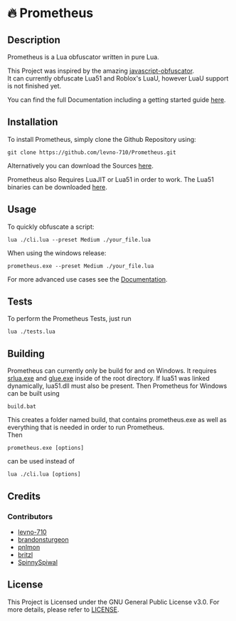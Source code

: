 # :fire: Prometheus
## Description
Prometheus is a Lua obfuscator written in pure Lua.

This Project was inspired by the amazing [javascript-obfuscator](https://github.com/javascript-obfuscator/javascript-obfuscator).   
It can currently obfuscate Lua51 and Roblox's LuaU, however LuaU support is not finished yet.

You can find the full Documentation including a getting started guide [here](https://levno-710.gitbook.io/prometheus/).

## Installation
To install Prometheus, simply clone the Github Repository using:

```batch
git clone https://github.com/levno-710/Prometheus.git
```

Alternatively you can download the Sources [here](https://github.com/levno-710/Prometheus/archive/refs/heads/master.zip).

Prometheus also Requires LuaJIT or Lua51 in order to work. The Lua51 binaries can be downloaded [here](https://sourceforge.net/projects/luabinaries/files/5.1.5/Tools%20Executables/).

## Usage
To quickly obfuscate a script:
```batch
lua ./cli.lua --preset Medium ./your_file.lua
```
When using the windows release:
```batch
prometheus.exe --preset Medium ./your_file.lua
```
For more advanced use cases see the [Documentation](https://levno-710.gitbook.io/prometheus/).
## Tests
To perform the Prometheus Tests, just run
```batch
lua ./tests.lua
```
## Building
Prometheus can currently only be build for and on Windows.
It requires [srlua.exe](https://github.com/LuaDist/srlua) and [glue.exe](https://github.com/LuaDist/srlua) inside of the root directory. If lua51 was linked dynamically, lua51.dll must also be present. Then Prometheus for Windows can be built using
```batch
build.bat
```
This creates a folder named build, that contains prometheus.exe as well as everything that is needed in order to run Prometheus.   
Then
```batch
prometheus.exe [options]
```
can be used instead of
```batch
lua ./cli.lua [options]
```
## Credits
### Contributors
- [levno-710](https://github.com/levno-710)
- [brandonsturgeon](https://github.com/brandonsturgeon)
- [pnlmon](https://github.com/pnlmon)
- [britzl](https://github.com/britzl)
- [SpinnySpiwal](https://github.com/SpinnySpiwal)
## License
This Project is Licensed under the GNU General Public License v3.0. For more details, please refer to [LICENSE](https://github.com/levno-710/Prometheus/blob/master/LICENSE).
